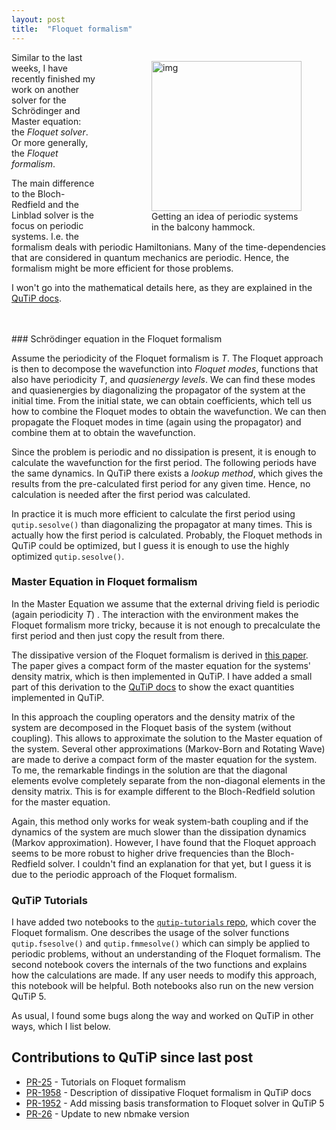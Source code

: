 ```yaml
---
layout: post
title:  "Floquet formalism"
---
```

<figure style="float: right; padding-left: 50px">
<img src="/assets/hammock.jpg" 
alt="img" width="240"/>
<figcaption>Getting an idea of periodic systems <br> in the balcony hammock.</figcaption>
</figure>

Similar to the last weeks, I have recently finished my work on another solver for the Schrödinger
and Master equation: the *Floquet solver*. Or more generally, the *Floquet formalism*.

The main difference to the Bloch-Redfield and the Linblad solver is the focus on periodic systems.
I.e. the formalism deals with periodic Hamiltonians. Many of the time-dependencies that are
considered in quantum mechanics are periodic. Hence, the formalism might be more efficient for those
problems.

I won't go into the mathematical details here, as they are explained in the
[QuTiP docs](https://qutip.org/docs/latest/guide/dynamics/dynamics-floquet.html).

<br> 
<br>
### Schrödinger equation in the Floquet formalism

Assume the periodicity of the Floquet formalism is *T*. The Floquet approach is then to decompose
the wavefunction into *Floquet modes*, functions that also have periodicity *T*, and *quasienergy
levels*. We can find these modes and quasienergies by diagonalizing the propagator of the system at
the initial time. From the initial state, we can obtain coefficients, which tell us how to combine
the Floquet modes to obtain the wavefunction. We can then propagate the Floquet modes in time (again
using the propagator) and combine them at to obtain the wavefunction.

Since the problem is periodic and no dissipation is present, it is enough to calculate the
wavefunction for the first period. The following periods have the same dynamics. In QuTiP there
exists a *lookup method*, which gives the results from the pre-calculated first period for any given
time. Hence, no calculation is needed after the first period was calculated.

In practice it is much more efficient to calculate the first period using `qutip.sesolve()` than
diagonalizing the propagator at many times. This is actually how the first period is calculated.
Probably, the Floquet methods in QuTiP could be optimized, but I guess it is enough to use the
highly optimized `qutip.sesolve()`.

### Master Equation in Floquet formalism

In the Master Equation we assume that the external driving field is periodic (again periodicity *T*)
. The interaction with the environment makes the Floquet formalism more tricky, because it is not
enough to precalculate the first period and then just copy the result from there.

The dissipative version of the Floquet formalism is derived in
[this paper](https://www.sciencedirect.com/science/article/abs/pii/S0370157398000222).
The paper gives a
compact form of the master equation for the systems' density matrix, which is then implemented in
QuTiP. I have added a small part of this derivation to the [QuTiP docs](https://qutip.org/docs/latest/guide/dynamics/dynamics-floquet.html) to show the exact
quantities implemented in QuTiP.

In this approach the coupling operators and the density matrix of the system are decomposed in the
Floquet basis of the system (without coupling). This allows to approximate the solution to the
Master equation of the system. Several other approximations (Markov-Born and Rotating Wave) are made
to derive a compact form of the master equation for the system. To me, the remarkable findings in
the solution are that the diagonal elements evolve completely separate from the non-diagonal
elements in the density matrix. This is for example different to the Bloch-Redfield solution for the
master equation.

Again, this method only works for weak system-bath coupling and if the dynamics of the system are
much slower than the dissipation dynamics (Markov approximation). However, I have found that the
Floquet approach seems to be more robust to higher drive frequencies than the Bloch-Redfield solver.
I couldn't find an explanation for that yet, but I guess it is due to the periodic approach of the
Floquet formalism.

### QuTiP Tutorials

I have added two notebooks to the
[`qutip-tutorials` repo](https://github.com/qutip/qutip-tutorials), which cover the Floquet
formalism.
One describes the usage of the solver functions `qutip.fsesolve()` and `qutip.fmmesolve()` which can
simply be applied to periodic problems, without an understanding of the Floquet formalism. The
second notebook covers the internals of the two functions and explains how the calculations are
made. If any user needs to modify this approach, this notebook will be helpful.
Both notebooks also run on the new version QuTiP 5.

As usual, I found some bugs along the way and worked on QuTiP in other ways, which I list below.

## Contributions to QuTiP since last post

* [PR-25](https://github.com/qutip/qutip-tutorials/pull/25) - Tutorials on Floquet formalism
* [PR-1958](https://github.com/qutip/qutip/pull/1958) - Description of dissipative Floquet formalism
  in QuTiP docs
* [PR-1952](https://github.com/qutip/qutip/pull/1952) - Add missing basis transformation to Floquet
  solver in QuTiP 5
* [PR-26](https://github.com/qutip/qutip-tutorials/pull/26) - Update to new nbmake version

